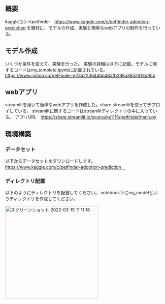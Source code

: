 ## 概要
kaggleコンペpetfinder　https://www.kaggle.com/c/petfinder-adoption-prediction
を題材に、モデルの作成、実験と簡単なwebアプリの制作を行っている。

## モデル作成
いくつか条件を変えて、実験を行った。
実験の詳細は以下に記載。モデルに関するコードはmy_templete.ipynbに記載されている。
https://www.notion.so/petFinder-e23a223644bb48afb298a3652613b95b


## webアプリ
streamlitを用いて簡単なwebアプリを作成した。share streamlitを使ってデプロイしている。
streamlitに関するコードはstreamlitディレクトリの中に入っている。
アプリURL　https://share.streamlit.io/syunsuke1115/petfinder/main.py

## 環境構築
### データセット
以下からデータセットをダウンロードします。
https://www.kaggle.com/c/petfinder-adoption-prediction　


### ディレクトリ配置
以下のようにディレクトリを配置してください。
notebook下にmy_modelというディレクトリを作成してください。

<img width="302" alt="スクリーンショット 2022-03-15 11 11 18" src="https://user-images.githubusercontent.com/81937075/158292065-8dba4583-8d73-40fc-b34f-19eb5ec093aa.png">
